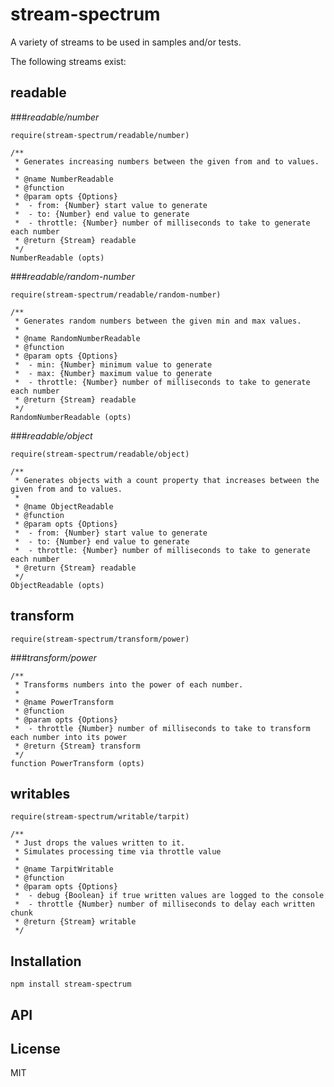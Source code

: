 # stream-spectrum

A variety of streams to be used in samples and/or tests.

The following streams exist:

## readable

###*readable/number*

`require(stream-spectrum/readable/number)`

```
/**
 * Generates increasing numbers between the given from and to values.
 * 
 * @name NumberReadable
 * @function
 * @param opts {Options}
 *  - from: {Number} start value to generate
 *  - to: {Number} end value to generate
 *  - throttle: {Number} number of milliseconds to take to generate each number  
 * @return {Stream} readable
 */
NumberReadable (opts)
 ```

###*readable/random-number*

`require(stream-spectrum/readable/random-number)`

```
/**
 * Generates random numbers between the given min and max values.
 * 
 * @name RandomNumberReadable
 * @function
 * @param opts {Options}
 *  - min: {Number} minimum value to generate
 *  - max: {Number} maximum value to generate
 *  - throttle: {Number} number of milliseconds to take to generate each number  
 * @return {Stream} readable
 */
RandomNumberReadable (opts)
```

###*readable/object*

`require(stream-spectrum/readable/object)`

```
/**
 * Generates objects with a count property that increases between the given from and to values.
 * 
 * @name ObjectReadable
 * @function
 * @param opts {Options}
 *  - from: {Number} start value to generate
 *  - to: {Number} end value to generate
 *  - throttle: {Number} number of milliseconds to take to generate each number  
 * @return {Stream} readable
 */
ObjectReadable (opts)
```

## transform

`require(stream-spectrum/transform/power)`

###*transform/power*

```
/**
 * Transforms numbers into the power of each number.
 *
 * @name PowerTransform
 * @function
 * @param opts {Options}
 *  - throttle {Number} number of milliseconds to take to transform each number into its power  
 * @return {Stream} transform
 */
function PowerTransform (opts)
```

## writables

`require(stream-spectrum/writable/tarpit)`

```
/**
 * Just drops the values written to it.
 * Simulates processing time via throttle value
 *
 * @name TarpitWritable
 * @function
 * @param opts {Options} 
 *  - debug {Boolean} if true written values are logged to the console
 *  - throttle {Number} number of milliseconds to delay each written chunk
 * @return {Stream} writable
 */
```

## Installation

    npm install stream-spectrum

## API


## License

MIT
